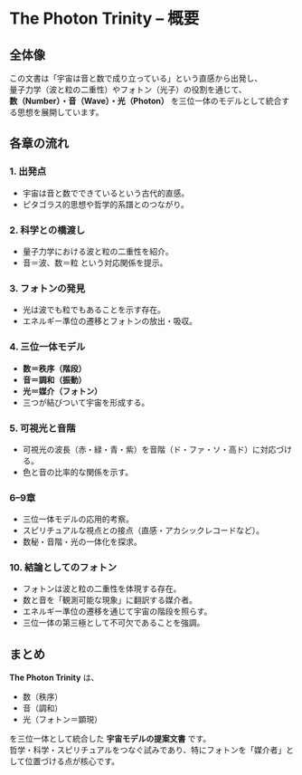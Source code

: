 # The Photon Trinity – 概要

## 全体像
この文書は「宇宙は音と数で成り立っている」という直感から出発し、  
量子力学（波と粒の二重性）やフォトン（光子）の役割を通じて、  
**数（Number）・音（Wave）・光（Photon）** を三位一体のモデルとして統合する思想を展開しています。  

## 各章の流れ

### 1. 出発点
- 宇宙は音と数でできているという古代的直感。  
- ピタゴラス的思想や哲学的系譜とのつながり。  

### 2. 科学との橋渡し
- 量子力学における波と粒の二重性を紹介。  
- 音＝波、数＝粒 という対応関係を提示。  

### 3. フォトンの発見
- 光は波でも粒でもあることを示す存在。  
- エネルギー準位の遷移とフォトンの放出・吸収。  

### 4. 三位一体モデル
- **数＝秩序（階段）**  
- **音＝調和（振動）**  
- **光＝媒介（フォトン）**  
- 三つが結びついて宇宙を形成する。  

### 5. 可視光と音階
- 可視光の波長（赤・緑・青・紫）を音階（ド・ファ・ソ・高ド）に対応づける。  
- 色と音の比率的な関係を示す。  

### 6–9章
- 三位一体モデルの応用的考察。  
- スピリチュアルな視点との接点（直感・アカシックレコードなど）。  
- 数秘・音階・光の一体化を探求。  

### 10. 結論としてのフォトン
- フォトンは波と粒の二重性を体現する存在。  
- 数と音を「観測可能な現象」に翻訳する媒介者。  
- エネルギー準位の遷移を通じて宇宙の階段を照らす。  
- 三位一体の第三極として不可欠であることを強調。  

## まとめ
**The Photon Trinity** は、  
- 数（秩序）  
- 音（調和）  
- 光（フォトン＝顕現）  

を三位一体として統合した **宇宙モデルの提案文書** です。  
哲学・科学・スピリチュアルをつなぐ試みであり、特にフォトンを「媒介者」として位置づける点が核心です。


